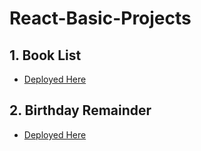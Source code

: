# React-Basic-Projects

## 1. Book List 
  - [Deployed Here](https://basic-booklist.netlify.app/)

## 2. Birthday Remainder
  - [Deployed Here](https://react-birthdayremainder.netlify.app/)
